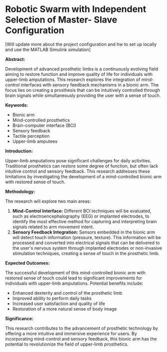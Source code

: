 # Robotic Swarm with Independent Selection of Master- Slave Configuration

[Will update more about the project configuration and hw to set up locally and use the MATLAB Simulink simulation]

**Abstract:**

Development of advanced prosthetic limbs is a continuously evolving field aiming to restore function and improve quality of life for individuals with upper-limb amputations. This research explores the integration of mind-control interfaces with sensory feedback mechanisms in a bionic arm. The focus lies on creating a prosthesis that can be intuitively controlled through brain signals while simultaneously providing the user with a sense of touch.

**Keywords:**

* Bionic arm
* Mind-controlled prosthetics
* Brain-computer interface (BCI)
* Sensory feedback
* Tactile perception
* Upper-limb amputees

**Introduction:**

Upper-limb amputations pose significant challenges for daily activities. Traditional prosthetics can restore some degree of function, but often lack intuitive control and sensory feedback. This research addresses these limitations by investigating the development of a mind-controlled bionic arm with restored sense of touch.

**Methodology:**

The research will explore two main areas:

1. **Mind-Control Interface:** Different BCI techniques will be evaluated, such as electroencephalography (EEG) or implanted electrodes, to identify the most effective method for capturing and interpreting brain signals related to arm movement intent.
2. **Sensory Feedback Integration:**  Sensors embedded in the bionic arm will detect touch information (pressure, texture). This information will be processed and converted into electrical signals that can be delivered to the user's nervous system through implanted electrodes or non-invasive stimulation techniques, creating a sense of touch in the prosthetic limb.

**Expected Outcomes:**

The successful development of this mind-controlled bionic arm with restored sense of touch could lead to significant improvements for individuals with upper-limb amputations. Potential benefits include:

* Enhanced dexterity and control of the prosthetic limb
* Improved ability to perform daily tasks
* Increased user satisfaction and quality of life
* Restoration of a more natural sense of body image

**Significance:**

This research contributes to the advancement of prosthetic technology by offering a more intuitive and immersive experience for users. By incorporating mind-control and sensory feedback, this bionic arm has the potential to revolutionize the field of upper-limb prosthetics.
